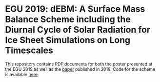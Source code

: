 # EGU 2019: dEBM: A Surface Mass Balance Scheme including the Diurnal Cycle of Solar Radiation for Ice Sheet Simulations on Long Timescales

This repository contains PDF documents for both the poster presented at the EGU
2019 as well as the
[paper](https://www.the-cryosphere.net/12/3923/2018/tc-12-3923-2018.pdf)
published in 2018. Code for the scheme is available [here](https://github.com/ukrebska/dEBM)
